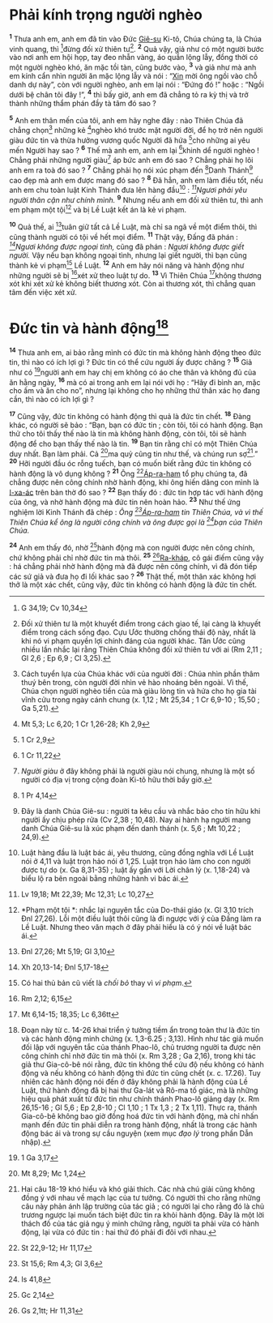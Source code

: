# Phải kính trọng người nghèo
<sup><b>1</b></sup> Thưa anh em, anh em đã tin vào Đức [Giê-su]() Ki-tô, Chúa chúng ta, là Chúa vinh quang, thì [^1*]đừng đối xử thiên tư[^1]. <sup><b>2</b></sup> Quả vậy, giả như có một người bước vào nơi anh em hội họp, tay đeo nhẫn vàng, áo quần lộng lẫy, đồng thời có một người nghèo khó, ăn mặc tồi tàn, cũng bước vào, <sup><b>3</b></sup> và giả như mà anh em kính cẩn nhìn người ăn mặc lộng lẫy và nói : “[Xin]() mời ông ngồi vào chỗ danh dự này”, còn với người nghèo, anh em lại nói : “Đứng đó !” hoặc : “Ngồi dưới bệ chân tôi đây !”, <sup><b>4</b></sup> thì bấy giờ, anh em đã chẳng tỏ ra kỳ thị và trở thành những thẩm phán đầy tà tâm đó sao ?

<sup><b>5</b></sup> Anh em thân mến của tôi, anh em hãy nghe đây : nào Thiên Chúa đã chẳng chọn[^2] những kẻ [^2*]nghèo khó trước mặt người đời, để họ trở nên người giàu đức tin và thừa hưởng vương quốc Người đã hứa [^3*]cho những ai yêu mến Người hay sao ? <sup><b>6</b></sup> Thế mà anh em, anh em lại [^4*]khinh dể người nghèo ! Chẳng phải những người giàu[^3] áp bức anh em đó sao ? Chẳng phải họ lôi anh em ra toà đó sao ? <sup><b>7</b></sup> Chẳng phải họ nói xúc phạm đến [^5*]Danh Thánh[^4] cao đẹp mà anh em được mang đó sao ? <sup><b>8</b></sup> Đã hẳn, anh em làm điều tốt, nếu anh em chu toàn luật Kinh Thánh đưa lên hàng đầu[^5] : *[^6*]Ngươi phải yêu người thân cận như chính mình.* <sup><b>9</b></sup> Nhưng nếu anh em đối xử thiên tư, thì anh em phạm một tội[^6] và bị Lề Luật kết án là kẻ vi phạm.

<sup><b>10</b></sup> Quả thế, ai [^7*]tuân giữ tất cả Lề Luật, mà chỉ sa ngã về một điểm thôi, thì cũng thành người có tội về hết mọi điểm. <sup><b>11</b></sup> Thật vậy, Đấng đã phán : *[^8*]Ngươi không được ngoại tình,* cũng đã phán : *Ngươi không được giết người.* Vậy nếu bạn không ngoại tình, nhưng lại giết người, thì bạn cũng thành kẻ vi phạm[^7] Lề Luật. <sup><b>12</b></sup> Anh em hãy nói năng và hành động như những người sẽ bị [^9*]xét xử theo luật tự do. <sup><b>13</b></sup> Vì Thiên Chúa [^10*]không thương xót khi xét xử kẻ không biết thương xót. Còn ai thương xót, thì chẳng quan tâm đến việc xét xử.


# Đức tin và hành động[^8]
<sup><b>14</b></sup> Thưa anh em, ai bảo rằng mình có đức tin mà không hành động theo đức tin, thì nào có ích lợi gì ? Đức tin có thể cứu người ấy được chăng ? <sup><b>15</b></sup> Giả như có [^11*]người anh em hay chị em không có áo che thân và không đủ của ăn hằng ngày, <sup><b>16</b></sup> mà có ai trong anh em lại nói với họ : “Hãy đi bình an, mặc cho ấm và ăn cho no”, nhưng lại không cho họ những thứ thân xác họ đang cần, thì nào có ích lợi gì ?

<sup><b>17</b></sup> Cũng vậy, đức tin không có hành động thì quả là đức tin chết. <sup><b>18</b></sup> Đàng khác, có người sẽ bảo : “Bạn, bạn có đức tin ; còn tôi, tôi có hành động. Bạn thử cho tôi thấy thế nào là tin mà không hành động, còn tôi, tôi sẽ hành động để cho bạn thấy thế nào là tin. <sup><b>19</b></sup> Bạn tin rằng chỉ có một Thiên Chúa duy nhất. Bạn làm phải. Cả [^12*]ma quỷ cũng tin như thế, và chúng run sợ[^9].” <sup><b>20</b></sup> Hỡi người đầu óc rỗng tuếch, bạn có muốn biết rằng đức tin không có hành động là vô dụng không ? <sup><b>21</b></sup> Ông [^13*][Áp-ra-ham]() tổ phụ chúng ta, đã chẳng được nên công chính nhờ hành động, khi ông hiến dâng con mình là [I-xa-ác]() trên bàn thờ đó sao ? <sup><b>22</b></sup> Bạn thấy đó : đức tin hợp tác với hành động của ông, và nhờ hành động mà đức tin nên hoàn hảo. <sup><b>23</b></sup> Như thế ứng nghiệm lời Kinh Thánh đã chép : *Ông [^14*][Áp-ra-ham]() tin Thiên Chúa, và vì thế Thiên Chúa kể ông là người công chính và ông được gọi là [^15*]bạn của Thiên Chúa.*

<sup><b>24</b></sup> Anh em thấy đó, nhờ [^16*]hành động mà con người được nên công chính, chứ không phải chỉ nhờ đức tin mà thôi. <sup><b>25</b></sup> [^17*][Ra-kháp](), cô gái điếm cũng vậy : há chẳng phải nhờ hành động mà đã được nên công chính, vì đã đón tiếp các sứ giả và đưa họ đi lối khác sao ? <sup><b>26</b></sup> Thật thế, một thân xác không hơi thở là một xác chết, cũng vậy, đức tin không có hành động là đức tin chết.

[^1]: Đối xử thiên tư là một khuyết điểm trong cách giao tế, lại càng là khuyết điểm trong cách sống đạo. Cựu Ước thường chống thái độ này, nhất là khi nó vi phạm quyền lợi chính đáng của người khác. Tân Ước cũng nhiều lần nhắc lại rằng Thiên Chúa không đối xử thiên tư với ai (Rm 2,11 ; Gl 2,6 ; Ep 6,9 ; Cl 3,25).
[^2]: Cách tuyển lựa của Chúa khác với của người đời : Chúa nhìn phần thâm thuý bên trong, còn người đời nhìn vẻ hào nhoáng bên ngoài. Vì thế, Chúa chọn người nghèo tiền của mà giàu lòng tin và hứa cho họ gia tài vĩnh cửu trong ngày cánh chung (x. 1,12 ; Mt 25,34 ; 1 Cr 6,9-10 ; 15,50 ; Ga 5,21).
[^3]: *Người giàu* ở đây không phải là người giàu nói chung, nhưng là một số người có địa vị trong cộng đoàn Ki-tô hữu thời bấy giờ.
[^4]: Đây là danh Chúa Giê-su : người ta kêu cầu và nhắc bảo cho tín hữu khi người ấy chịu phép rửa (Cv 2,38 ; 10,48). Nay ai hành hạ người mang danh Chúa Giê-su là xúc phạm đến danh thánh (x. 5,6 ; Mt 10,22 ; 24,9).
[^5]: Luật hàng đầu là luật bác ái, yêu thương, cũng đồng nghĩa với Lề Luật nói ở 4,11 và luật trọn hảo nói ở 1,25. Luật trọn hảo làm cho con người được tự do (x. Ga 8,31-35) ; luật ấy gần với Lời chân lý (x. 1,18-24) và biểu lộ ra bên ngoài bằng những hành vi bác ái.
[^6]: *Phạm một tội *: nhắc lại nguyên tắc của Do-thái giáo (x. Gl 3,10 trích Đnl 27,26). Lỗi một điều luật thôi cũng là đi ngược với ý của Đấng làm ra Lề Luật. Nhưng theo văn mạch ở đây phải hiểu là có ý nói về luật bác ái.
[^7]: Có hai thủ bản cũ viết là *chối bỏ* thay vì *vi phạm*.
[^8]: Đoạn này từ c. 14-26 khai triển ý tưởng tiềm ẩn trong toàn thư là đức tin và các hành động minh chứng (x. 1,3-6.25 ; 3,13). Hình như tác giả muốn đối lập với nguyên tắc của thánh Phao-lô, chủ trương người ta được nên công chính chỉ nhờ đức tin mà thôi (x. Rm 3,28 ; Ga 2,16), trong khi tác giả thư Gia-cô-bê nói rằng, đức tin không thể cứu độ nếu không có hành động và nếu không có hành động thì đức tin cũng chết (x. c. 17.26). Tuy nhiên các hành động nói đến ở đây không phải là hành động của Lề Luật, thứ hành động đã bị hai thư Ga-lát và Rô-ma tố giác, mà là những hiệu quả phát xuất từ đức tin như chính thánh Phao-lô giảng dạy (x. Rm 26,15-16 ; Gl 5,6 ; Ep 2,8-10 ; Cl 1,10 ; 1 Tx 1,3 ; 2 Tx 1,11). Thực ra, thánh Gia-cô-bê không bao giờ đồng hoá đức tin với hành động, mà chỉ nhấn mạnh đến đức tin phải diễn ra trong hành động, nhất là trong các hành động bác ái và trong sự cầu nguyện (xem mục *đạo lý* trong phần Dẫn nhập).
[^9]: Hai câu 18-19 khó hiểu và khó giải thích. Các nhà chú giải cũng không đồng ý với nhau về mạch lạc của tư tưởng. Có người thì cho rằng những câu này phản ánh lập trường của tác giả ; có người lại cho rằng đó là chủ trương ngược lại muốn tách biệt đức tin ra khỏi hành động. Đây là một lời thách đố của tác giả ngụ ý minh chứng rằng, người ta phải vừa có hành động, lại vừa có đức tin : hai thứ đó phải đi đôi với nhau.
[^1*]: G 34,19; Cv 10,34
[^2*]: Mt 5,3; Lc 6,20; 1 Cr 1,26-28; Kh 2,9
[^3*]: 1 Cr 2,9
[^4*]: 1 Cr 11,22
[^5*]: 1 Pr 4,14
[^6*]: Lv 19,18; Mt 22,39; Mc 12,31; Lc 10,27
[^7*]: Đnl 27,26; Mt 5,19; Gl 3,10
[^8*]: Xh 20,13-14; Đnl 5,17-18
[^9*]: Rm 2,12; 6,15
[^10*]: Mt 6,14-15; 18,35; Lc 6,36tt
[^11*]: 1 Ga 3,17
[^12*]: Mt 8,29; Mc 1,24
[^13*]: St 22,9-12; Hr 11,17
[^14*]: St 15,6; Rm 4,3; Gl 3,6
[^15*]: Is 41,8
[^16*]: Gc 2,14
[^17*]: Gs 2,1tt; Hr 11,31
